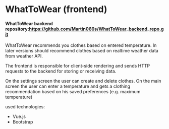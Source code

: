 # WhatToWear (frontend)

#### WhatToWear backend repository:https://github.com/Martin066s/WhatToWear_backend_repo.git

WhatToWear recommends you clothes based on entered temperature. In later versions should recommend clothes based on realtime weather data from weather API.

The frontend is responsible for client-side rendering and sends HTTP requests to the backend for storing or receiving data. 

On the settings screen the user can create and delete clothes. On the main screen the user can enter a temperature and gets a clothing recommendation based on his saved preferences (e.g. maximum temperature)

used technologies:
- Vue.js
- Bootstrap
